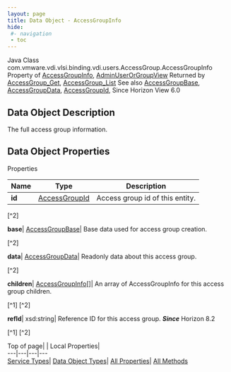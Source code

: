```yaml
---
layout: page
title: Data Object - AccessGroupInfo
hide:
 #- navigation
 - toc
---
```






Java Class
    com.vmware.vdi.vlsi.binding.vdi.users.AccessGroup.AccessGroupInfo
Property of
     [AccessGroupInfo](vdi.users.AccessGroup.AccessGroupInfo.md#field_detail), [AdminUserOrGroupView](vdi.users.AdminUserOrGroup.AdminUserOrGroupView.md#field_detail)
Returned by
     [AccessGroup_Get](vdi.users.AccessGroup.md#get), [AccessGroup_List](vdi.users.AccessGroup.md#list)
See also
     [AccessGroupBase](vdi.users.AccessGroup.AccessGroupBase.md), [AccessGroupData](vdi.users.AccessGroup.AccessGroupData.md), [AccessGroupId](vdi.entity.AccessGroupId.md), 
Since 
    Horizon View 6.0

## Data Object Description 

The full access group information. 

## Data Object Properties

Properties

Name |  Type |  Description   
---|---|---  
**id**| [AccessGroupId](vdi.entity.AccessGroupId.md)|  Access group id of this entity.   


[^2]

  
**base**| [AccessGroupBase](vdi.users.AccessGroup.AccessGroupBase.md)|  Base data used for access group creation.   


[^2]

  
**data**| [AccessGroupData](vdi.users.AccessGroup.AccessGroupData.md)|  Readonly data about this access group.   


[^2]

  
**children**| [AccessGroupInfo[]](vdi.users.AccessGroup.AccessGroupInfo.md)|  An array of AccessGroupInfo for this access group children.   


[^1]
[^2]

  
**refId**|  xsd:string|  Reference ID for this access group.  **_Since_** Horizon 8.2  


[^1]
[^2]

  
  
  
Top of page| | Local Properties|   
---|---|---|---  
[Service Types](index-mo_types.md)| [Data Object Types](index-do_types.md)| [All Properties](index-properties.md)| [All Methods](index-methods.md)  
  
  

